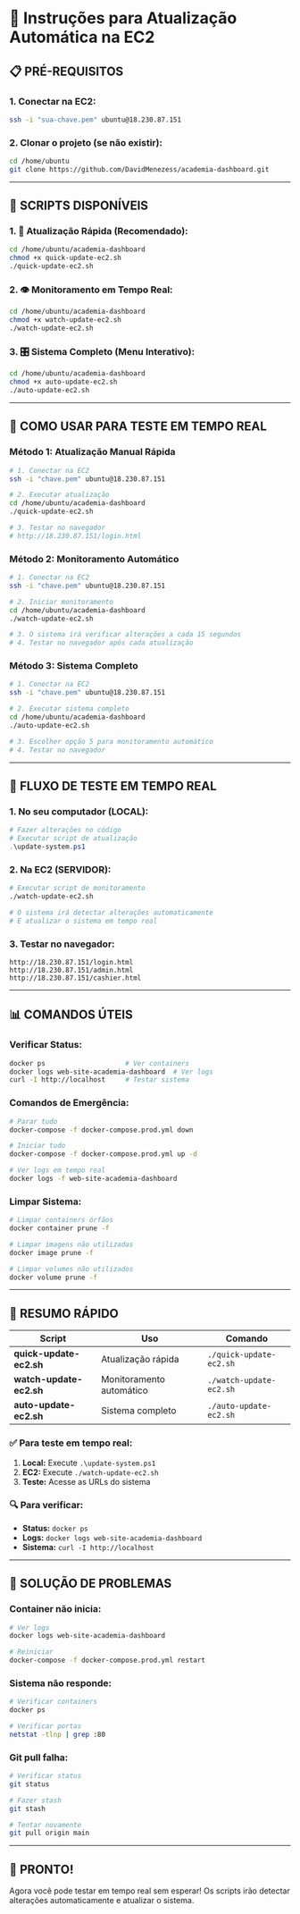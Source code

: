 # 🚀 Instruções para Atualização Automática na EC2

## 📋 **PRÉ-REQUISITOS**

### **1. Conectar na EC2:**
```bash
ssh -i "sua-chave.pem" ubuntu@18.230.87.151
```

### **2. Clonar o projeto (se não existir):**
```bash
cd /home/ubuntu
git clone https://github.com/DavidMenezess/academia-dashboard.git
```

---

## 🔧 **SCRIPTS DISPONÍVEIS**

### **1. 🚀 Atualização Rápida (Recomendado):**
```bash
cd /home/ubuntu/academia-dashboard
chmod +x quick-update-ec2.sh
./quick-update-ec2.sh
```

### **2. 👁️ Monitoramento em Tempo Real:**
```bash
cd /home/ubuntu/academia-dashboard
chmod +x watch-update-ec2.sh
./watch-update-ec2.sh
```

### **3. 🎛️ Sistema Completo (Menu Interativo):**
```bash
cd /home/ubuntu/academia-dashboard
chmod +x auto-update-ec2.sh
./auto-update-ec2.sh
```

---

## 🎯 **COMO USAR PARA TESTE EM TEMPO REAL**

### **Método 1: Atualização Manual Rápida**
```bash
# 1. Conectar na EC2
ssh -i "chave.pem" ubuntu@18.230.87.151

# 2. Executar atualização
cd /home/ubuntu/academia-dashboard
./quick-update-ec2.sh

# 3. Testar no navegador
# http://18.230.87.151/login.html
```

### **Método 2: Monitoramento Automático**
```bash
# 1. Conectar na EC2
ssh -i "chave.pem" ubuntu@18.230.87.151

# 2. Iniciar monitoramento
cd /home/ubuntu/academia-dashboard
./watch-update-ec2.sh

# 3. O sistema irá verificar alterações a cada 15 segundos
# 4. Testar no navegador após cada atualização
```

### **Método 3: Sistema Completo**
```bash
# 1. Conectar na EC2
ssh -i "chave.pem" ubuntu@18.230.87.151

# 2. Executar sistema completo
cd /home/ubuntu/academia-dashboard
./auto-update-ec2.sh

# 3. Escolher opção 5 para monitoramento automático
# 4. Testar no navegador
```

---

## 🔄 **FLUXO DE TESTE EM TEMPO REAL**

### **1. No seu computador (LOCAL):**
```powershell
# Fazer alterações no código
# Executar script de atualização
.\update-system.ps1
```

### **2. Na EC2 (SERVIDOR):**
```bash
# Executar script de monitoramento
./watch-update-ec2.sh

# O sistema irá detectar alterações automaticamente
# E atualizar o sistema em tempo real
```

### **3. Testar no navegador:**
```
http://18.230.87.151/login.html
http://18.230.87.151/admin.html
http://18.230.87.151/cashier.html
```

---

## 📊 **COMANDOS ÚTEIS**

### **Verificar Status:**
```bash
docker ps                    # Ver containers
docker logs web-site-academia-dashboard  # Ver logs
curl -I http://localhost     # Testar sistema
```

### **Comandos de Emergência:**
```bash
# Parar tudo
docker-compose -f docker-compose.prod.yml down

# Iniciar tudo
docker-compose -f docker-compose.prod.yml up -d

# Ver logs em tempo real
docker logs -f web-site-academia-dashboard
```

### **Limpar Sistema:**
```bash
# Limpar containers órfãos
docker container prune -f

# Limpar imagens não utilizadas
docker image prune -f

# Limpar volumes não utilizados
docker volume prune -f
```

---

## 🎯 **RESUMO RÁPIDO**

| **Script** | **Uso** | **Comando** |
|------------|---------|-------------|
| **quick-update-ec2.sh** | Atualização rápida | `./quick-update-ec2.sh` |
| **watch-update-ec2.sh** | Monitoramento automático | `./watch-update-ec2.sh` |
| **auto-update-ec2.sh** | Sistema completo | `./auto-update-ec2.sh` |

### **✅ Para teste em tempo real:**
1. **Local:** Execute `.\update-system.ps1`
2. **EC2:** Execute `./watch-update-ec2.sh`
3. **Teste:** Acesse as URLs do sistema

### **🔍 Para verificar:**
- **Status:** `docker ps`
- **Logs:** `docker logs web-site-academia-dashboard`
- **Sistema:** `curl -I http://localhost`

---

## 🚨 **SOLUÇÃO DE PROBLEMAS**

### **Container não inicia:**
```bash
# Ver logs
docker logs web-site-academia-dashboard

# Reiniciar
docker-compose -f docker-compose.prod.yml restart
```

### **Sistema não responde:**
```bash
# Verificar containers
docker ps

# Verificar portas
netstat -tlnp | grep :80
```

### **Git pull falha:**
```bash
# Verificar status
git status

# Fazer stash
git stash

# Tentar novamente
git pull origin main
```

---

## 🎉 **PRONTO!**

Agora você pode testar em tempo real sem esperar! Os scripts irão detectar alterações automaticamente e atualizar o sistema.






